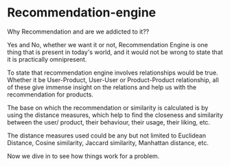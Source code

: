 # Recommendation-engine



Why Recommendation and are we addicted to it??

Yes and No, whether we want it or not, Recommendation Engine is one thing that is present in today's world, and it would not be wrong to state that it is practically omnipresent.

To state that recommendation engine involves relationships would be true. Whether it be User-Product, User-User or Product-Product relationship, all of these give immense insight on the relations and help us with the recommendation for products.

The base on which the recommendation or similarity is calculated is by using the distance measures, which help to find the closeness and similarity between the user/ product, their behaviour, their usage, their liking, etc.

The distance measures used could be any but not limited to Euclidean Distance, Cosine similarity, Jaccard similarity, Manhattan distance, etc.

Now we dive in to see how things work for a problem.
